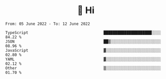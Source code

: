 <h1 align="center">👋 Hi</h1>
<!-- <h3 align="center">An enthusiastic frontend developer</h3> -->

<!--START_SECTION:waka-->

```text
From: 05 June 2022 - To: 12 June 2022

TypeScript                                 █████████████████████░░░░   84.22 %
JSON                                       ██▒░░░░░░░░░░░░░░░░░░░░░░   08.96 %
JavaScript                                 ▓░░░░░░░░░░░░░░░░░░░░░░░░   02.80 %
YAML                                       ▓░░░░░░░░░░░░░░░░░░░░░░░░   02.12 %
Other                                      ▒░░░░░░░░░░░░░░░░░░░░░░░░   01.70 %
```

<!--END_SECTION:waka-->
